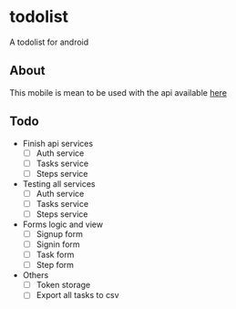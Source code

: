 # todolist

A todolist for android

## About

This mobile is mean to be used with the api available [here](https://github.com/Ola-jed/todo-api)

## Todo

- Finish api services
	- [ ] Auth service
	- [ ] Tasks service
	- [ ] Steps service

- Testing all services
	- [ ] Auth service
	- [ ] Tasks service
	- [ ] Steps service

- Forms logic and view
	- [ ] Signup form
	- [ ] Signin form
	- [ ] Task form
	- [ ] Step form
- Others
	- [ ] Token storage
	- [ ] Export all tasks to csv
